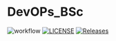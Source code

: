 # DevOPs_BSc
![workflow](https://github.com/AungWinTun-ENU/DevOPs_BSc/actions/workflows/main.yml/badge.svg)
[![LICENSE](https://img.shields.io/github/license/AungWinTun-ENU/DevOPs_BSc.svg?style=flat-square)](https://github.com/AungWinTun-ENU/DevOPs_BSc/blob/master/LICENSE)
[![Releases](https://img.shields.io/github/release/AungWinTun-ENU/DevOPs_BSc/all.svg?style=flat-square)](https://github.com/AungWinTun-ENU/DevOPs_BSc/releases)